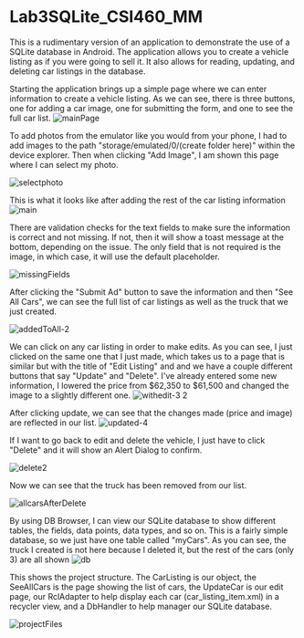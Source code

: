# Lab3SQLite_CSI460_MM
 
This is a rudimentary version of an application to demonstrate the use of a SQLite database in Android. The application allows you to create a vehicle listing as if you were going to sell it. It also allows for reading, updating, and deleting car listings in the database.


Starting the application brings up a simple page where we can enter information to create a vehicle listing. As we can see, there is three buttons, one for adding a car image, one for submitting the form, and one to see the full car list.
![mainPage](https://github.com/MMahar5/Lab3SQLite_CSI460_MM/assets/97249776/ebc6e3e8-5507-4055-ac12-1421a72c4094)

To add photos from the emulator like you would from your phone, I had to add images to the path "storage/emulated/0/(create folder here)" within the device explorer. Then when clicking "Add Image", I am shown this page where I can select my photo.

![selectphoto](https://github.com/MMahar5/Lab3SQLite_CSI460_MM/assets/97249776/02289a06-19cc-4ff2-b5db-53485d260628)

This is what it looks like after adding the rest of the car listing information 
![main](https://github.com/MMahar5/Lab3SQLite_CSI460_MM/assets/97249776/57e626c1-b669-41c6-b9d3-b1b21f85af17)

There are validation checks for the text fields to make sure the information is correct and not missing. If not, then it will show a toast message at the bottom, depending on the issue. The only field that is not required is the image, in which case, it will use the default placeholder.

![missingFields](https://github.com/MMahar5/Lab3SQLite_CSI460_MM/assets/97249776/c0b0af52-6382-4c78-9af2-f541508625ba)

After clicking the "Submit Ad" button to save the information and then "See All Cars", we can see the full list of car listings as well as the truck that we just created. 

![addedToAll-2](https://github.com/MMahar5/Lab3SQLite_CSI460_MM/assets/97249776/4bd4bd7e-a49b-41c6-9f8a-3a8d7afdf926)

We can click on any car listing in order to make edits. As you can see, I just clicked on the same one that I just made, which takes us to a page that is similar but with the title of "Edit Listing" and and we have a couple different buttons that say "Update" and "Delete". I've already entered some new information, I lowered the price from $62,350 to $61,500 and changed the image to a slightly different one.
![withedit-3 2](https://github.com/MMahar5/Lab3SQLite_CSI460_MM/assets/97249776/66204e1c-a9fa-405c-b93d-c764dfa84166)

After clicking update, we can see that the changes made (price and image) are reflected in our list.
![updated-4](https://github.com/MMahar5/Lab3SQLite_CSI460_MM/assets/97249776/59e0d0a6-b3b5-4821-9344-93ecb1862aa8)

If I want to go back to edit and delete the vehicle, I just have to click "Delete" and it will show an Alert Dialog to confirm. 

![delete2](https://github.com/MMahar5/Lab3SQLite_CSI460_MM/assets/97249776/6192a125-76ec-460e-800a-28de9ba83b17)  

Now we can see that the truck has been removed from our list.

![allcarsAfterDelete](https://github.com/MMahar5/Lab3SQLite_CSI460_MM/assets/97249776/fc9fd98f-1b27-4648-b75b-89119aebaaaa)

By using DB Browser, I can view our SQLite database to show different tables, the fields, data points, data types, and so on. This is a fairly simple database, so we just have one table called "myCars". As you can see, the truck I created is not here because I deleted it, but the rest of the cars (only 3) are all shown
![db](https://github.com/MMahar5/Lab3SQLite_CSI460_MM/assets/97249776/3069d807-0b71-4bea-af4b-3667274af0c8)

This shows the project structure. The CarListing is our object, the SeeAllCars is the page showing the list of cars, the UpdateCar is our edit page, our RclAdapter to help display each car (car_listing_item.xml) in a recycler view, and a DbHandler to help manager our SQLite database.

![projectFiles](https://github.com/MMahar5/Lab3SQLite_CSI460_MM/assets/97249776/359592ca-f85e-43f3-8d8d-11c544dc7e05)
